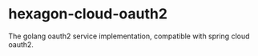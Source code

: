 # hexagon-cloud-oauth2
The golang oauth2 service implementation, compatible with spring cloud oauth2.
